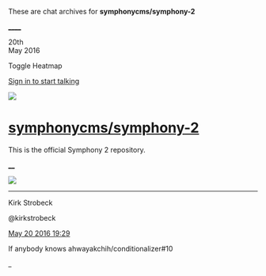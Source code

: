 These are chat archives for **symphonycms/symphony-2**

[__](/symphonycms/symphony-2/archives/2016/05/21)[__](/symphonycms/symphony-2/archives/2016/05/19)

20th  
May 2016

Toggle Heatmap

[Sign in to start talking](/login?action=login&button=archive-login)

![](https://avatars-02.gitter.im/group/iv/3/57542c45c43b8c601977197e?s=48)

#  [symphonycms/symphony-2](/symphonycms/symphony-2)

This is the official Symphony 2 repository.

[ __](/orgs/symphonycms/rooms "More symphonycms rooms")

![](https://avatars0.githubusercontent.com/u/241963?v=3&s=30)

____

Kirk Strobeck

@kirkstrobeck

[May 20 2016
19:29](https://gitter.im/symphonycms/symphony-2?at=573f6598ff441ca333d37f23)

If anybody knows ahwayakchih/conditionalizer#10

_

